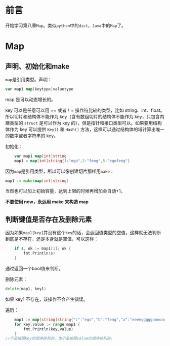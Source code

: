# 前言

开始学习第八章`Map`。类似`python`中的`dict`，`Java`中的`Map`了。

# Map

## 声明、初始化和make

`map`是引用类型。声明：

```go
var map1 map[keytype]valuetype
```

map 是可以动态增长的。



key 可以是任意可以用 == 或者！= 操作符比较的类型，比如 string、int、float。所以切片和结构体不能作为 key（含有数组切片的结构体不能作为 key，只包含内建类型的 `struct` 是可以作为 key 的），但是指针和接口类型可以。如果要用结构体作为 key 可以提供 `Key()` 和 `Hash()` 方法，这样可以通过结构体的域计算出唯一的数字或者字符串的 key。



初始化：

```go
	var map1 map[int]string
	map1 = map[int]string{1:"ego",2:"feng",5:"egofeng"}
```

因为`map`是引用类型，所以可以像创建切片那样用`make`：

```go
map1 := make(map[int]string)
```

当然也可以加上初始容量，达到上限的时候再增加会自动+1。

**不要使用 new，永远用 make 来构造 map**



## 判断键值是否存在及删除元素

因为如果`map1[key]`并没有这个`key`的话，会返回值类型的空值，这样就无法判断到底是不存在，还是本身就是空值，可以这样：

```go
	if s, ok := map1[1]; ok {
		fmt.Println(s)
	}
```

通过返回一个bool值来判断。



删除元素：

```go
delete(map1, key1)
```

如果 key1 不存在，该操作不会产生错误。



遍历：

```go
	map1 := map[string]string{"c":"ego","b":"feng","a":"eeeegggggooooooo"}
	for key,value := range map1 {
		fmt.Println(key,value)
	}
//不是按照key的顺序排列的，也不是按照value的顺序排列的。
```



